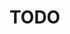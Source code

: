 # TODO

[//]: <> (Implementation skulle kunna vara EN SOC. En SOC arbetar aktivt med modul. 4 och 5 kontinuerligt.)

[//]:<> (Module 1: Gather info )
[//]:<> ( Analysera verksamheten, analysera tillgångar dvs, processer, personal, hårdvara, mjukvara, data, information, konsulter, arkivskåp)
[//]:<> (Module 2: Create Defenses)
[//]:<> (T.ex bestäm att du vill ha/skapa struktur för SOC, rita IT-säk arkitektur, skriva policy)
[//]:<> (Module 3: Implement defenses)
[//]:<> ( Aktivera existerande kontroller typ CIC, införskaffa SOC, implementera arkitektur, fastställ policy, skriv recovery plan, skapa incidenthanteringsplaner etc. )
[//]:<> (Module 4: Verifying defenses)
[//]:<> ( Testa policy med phishing, testa säkerhet med pentesting, verifiera att kontroller är på plats, red/blue-team övningar, testa recovery plan, öva för recovery plan, öva incident )
[//]:<> (Module 5: Reviewing defenses)
[//]:<> (Se över data på attacker/stoppade attacker, se över data från pentests, se över data från incidenter, övningar etc. OCH FORMULERA IN I RAPPORT SÅ DEN ÄR ÖVERSKÅDLIG )

